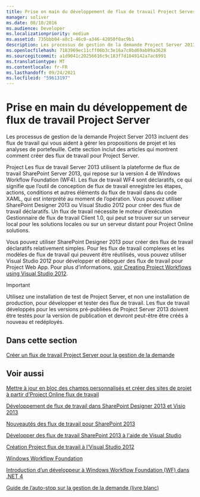 ```yaml
---
title: Prise en main du développement de flux de travail Project Server
manager: soliver
ms.date: 08/10/2016
ms.audience: Developer
ms.localizationpriority: medium
ms.assetid: 735bbb04-a8c1-46c0-a346-42050f0ac9b1
description: Les processus de gestion de la demande Project Server 2013 incluent des flux de travail qui vous aident à gérer les propositions de projet et les analyses de portefeuille. Cette section inclut des articles qui montrent comment créer des flux de travail pour Project Server.
ms.openlocfilehash: 7183969ec11cff06b3c3e16a7c0bd69ab89a3628
ms.sourcegitcommit: a1d9041c20256616c9c183f7d1049142a7ac6991
ms.translationtype: MT
ms.contentlocale: fr-FR
ms.lasthandoff: 09/24/2021
ms.locfileid: "59613197"
---
```

# <a name="getting-started-developing-project-server-workflows"></a>Prise en main du développement de flux de travail Project Server

Les processus de gestion de la demande Project Server 2013 incluent des flux de travail qui vous aident à gérer les propositions de projet et les analyses de portefeuille. Cette section inclut des articles qui montrent comment créer des flux de travail pour Project Server.
  
Project Les flux de travail Server 2013 utilisent la plateforme de flux de travail SharePoint Server 2013, qui repose sur la version 4 de Windows Workflow Foundation (WF4). Les flux de travail WF4 sont déclaratifs, ce qui signifie que l’outil de conception de flux de travail enregistre les étapes, actions, conditions et autres éléments du flux de travail dans du code XAML, qui est interprété au moment de l’opération. Vous pouvez utiliser SharePoint Designer 2013 ou Visual Studio 2012 pour créer des flux de travail déclaratifs. Un flux de travail nécessite le moteur d’exécution Gestionnaire de flux de travail Client 1.0, qui peut se trouver sur un serveur local pour les solutions locales ou sur un serveur distant pour Project Online solutions.
  
Vous pouvez utiliser SharePoint Designer 2013 pour créer des flux de travail déclaratifs relativement simples. Pour les flux de travail complexes et les modèles de flux de travail qui peuvent être réutilisés, vous pouvez utiliser Visual Studio 2012 pour développer et déboguer des flux de travail pour Project Web App. Pour plus d’informations, [voir Creating Project Workflows using Visual Studio 2012](https://blogs.msdn.com/b/project_programmability/archive/2012/11/07/creating-project-workflows-using-visual-studio-2012.aspx).
  
> [!IMPORTANT]
> Utilisez une installation de test de Project Server, et non une installation de production, pour développer et tester des flux de travail. Les flux de travail développés pour les versions pré-publiées de Project Server 2013 doivent être testés pour la version de publication et devront peut-être être créés à nouveau et redéployés. 
  
## <a name="in-this-section"></a>Dans cette section

[Créer un flux de travail Project Server pour la gestion de la demande](create-a-project-server-workflow-for-demand-management.md)
  
## <a name="see-also"></a>Voir aussi



[Mettre à jour en bloc des champs personnalisés et créer des sites de projet à partir d’Project Online flux de travail](bulk-update-custom-fields-and-create-project-sites-from-workflow-in-project.md)


[Développement de flux de travail dans SharePoint Designer 2013 et Visio 2013](https://msdn.microsoft.com/library/jj163272%28office.15%29.aspx)
  
[Nouveautés des flux de travail pour SharePoint 2013](https://msdn.microsoft.com/library/jj163177.aspx)
  
[Développer des flux de travail SharePoint 2013 à l'aide de Visual Studio](https://msdn.microsoft.com/library/jj163199.aspx)
  
[Création Project flux de travail à l’Visual Studio 2012](https://blogs.msdn.com/b/project_programmability/archive/2012/11/07/creating-project-workflows-using-visual-studio-2012.aspx)
  
[Windows Workflow Foundation](https://msdn.microsoft.com/library/dd489441.aspx)
  
[Introduction d’un développeur à Windows Workflow Foundation (WF) dans .NET 4](https://msdn.microsoft.com/library/ee342461.aspx)
  
[Guide de l’auto-stop sur la gestion de la demande (livre blanc)](https://msdn.microsoft.com/library/ff973112.aspx)

